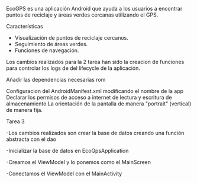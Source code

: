 EcoGPS es una aplicación Android que ayuda a los usuarios a encontrar puntos de reciclaje y áreas verdes cercanas utilizando el GPS.

Características

- Visualización de puntos de reciclaje cercanos.
- Seguimiento de áreas verdes.
- Funciones de navegación.

Los cambios realizados para la 2 tarea han sido la creacion de funciones
para controlar los logs de del lifecycle de la aplicación.

Añadir las dependencias necesarias rom

Configuracion del AndroidManifest.xml modificando el nombre de la app
Declarar los permisos de acceso a internet de lectura y escritura de almacenamiento
La orientación de la pantalla de manera "portrait" (vertical) de manera fija.

Tarea 3

-Los cambios realizados son crear la base de datos creando una función abstracta con el dao

-Inicializar la base de datos en EcoGpsApplication

-Creamos el ViewModel y lo ponemos como el MainScreen

-Conectamos el ViewModel con el MainActivity